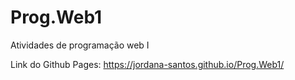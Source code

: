 # Prog.Web1
Atividades de programação web I

Link do Github Pages: https://jordana-santos.github.io/Prog.Web1/
